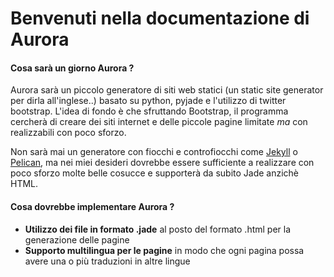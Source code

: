 # Benvenuti nella documentazione di Aurora

#### Cosa sarà un giorno Aurora ?
  
Aurora sarà un piccolo generatore di siti web statici (un static site generator per dirla all'inglese..) basato su python, pyjade e l'utilizzo di twitter bootstrap. L'idea di fondo è che sfruttando Bootstrap, il programma cercherà di creare dei siti internet e delle piccole pagine limitate *ma* con realizzabili con poco sforzo.

Non sarà mai un generatore con fiocchi e controfiocchi come [Jekyll](http://jekyllrb.com) o [Pelican](http://www.getpelican.com), ma nei miei desideri dovrebbe essere sufficiente a realizzare con poco sforzo molte belle cosucce e supporterà da subito Jade anzichè HTML.

#### Cosa dovrebbe implementare Aurora ?

* **Utilizzo dei file in formato .jade** al posto del formato .html per la generazione delle pagine
* **Supporto multilingua per le pagine** in modo che ogni pagina possa avere una o più traduzioni in altre lingue
